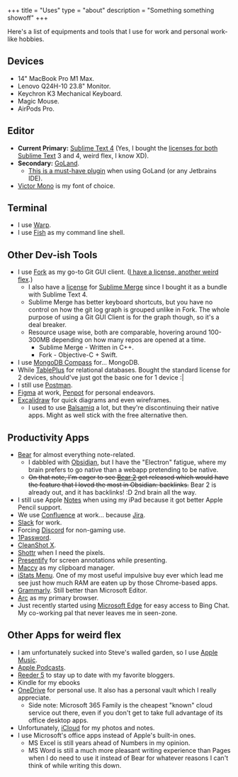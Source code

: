 +++
title = "Uses"
type = "about"
description = "Something something showoff"
+++

Here's a list of equipments and tools that I use for work and personal work-like hobbies.

## Devices

- 14" MacBook Pro M1 Max.
- Lenovo Q24H-10 23.8" Monitor.
- Keychron K3 Mechanical Keyboard.
- Magic Mouse.
- AirPods Pro.

## Editor

- **Current Primary:** [Sublime Text 4](https://www.sublimetext.com/) (Yes, I bought the [licenses for both Sublime Text](https://storage.googleapis.com/rmrz-blog.appspot.com/Snippet%202023-04-07%20at%2010.11.00.png) 3 and 4, weird flex, I know XD).
- **Secondary:** [GoLand](https://www.jetbrains.com/go/).
  - [This is a must-have plugin](https://plugins.jetbrains.com/plugin/8575-nyan-progress-bar) when using GoLand (or any Jetbrains IDE).
- [Victor Mono](https://rubjo.github.io/victor-mono/) is my font of choice.

## Terminal

- I use [Warp](https://www.warp.dev/).
- I use [Fish](https://fishshell.com/) as my command line shell.

## Other Dev-ish Tools

- I use [Fork](https://git-fork.com/) as my go-to Git GUI client. ([I have a license, another weird flex](https://storage.googleapis.com/rmrz-blog.appspot.com/Snippet%202023-04-07%20at%2010.06.58.png).)
  - I also have a [license](https://storage.googleapis.com/rmrz-blog.appspot.com/Snippet%202023-04-07%20at%2010.12.55.png) for [Sublime Merge](https://www.sublimemerge.com/) since I bought it as a bundle with Sublime Text 4.
  - Sublime Merge has better keyboard shortcuts, but you have no control on how the git log graph is grouped unlike in Fork. The whole purpose of using a Git GUI Client is for the graph though, so it's a deal breaker.
  - Resource usage wise, both are comparable, hovering around 100-300MB depending on how many repos are opened at a time.
    - Sublime Merge - Written in C++.
    - Fork - Objective-C + Swift.
- I use [MongoDB Compass](https://www.mongodb.com/products/compass) for... MongoDB.
- While [TablePlus](https://tableplus.com/) for relational databases. Bought the standard license for 2 devices, should've just got the basic one for 1 device :|
- I still use [Postman](https://www.postman.com/).
- [Figma](https://www.figma.com/) at work, [Penpot](https://penpot.app/) for personal endeavors.
- [Excalidraw](https://excalidraw.com/) for quick diagrams and even wireframes.
  - I used to use [Balsamiq](https://balsamiq.com/) a lot, but they're discontinuing their native apps. Might as well stick with the free alternative then.

## Productivity Apps

- [Bear](https://bear.app/) for almost everything note-related.
  - I dabbled with [Obsidian](https://obsidian.md/), but I have the "Electron" fatigue, where my brain prefers to go native than a webapp pretending to be native.
  - ~~On that note, I'm eager to see [Bear 2](https://beta.bear.app/) get released which would have the feature that I loved the most in Obsidian: backlinks.~~ Bear 2 is already out, and it has backlinks! :D 2nd brain all the way.
- I still use Apple [Notes](https://www.icloud.com/notes) when using my iPad because it got better Apple Pencil support.
- We use [Confluence](https://www.atlassian.com/software/confluence) at work... because [Jira](https://www.atlassian.com/software/jira).
- [Slack](https://slack.com) for work.
- Forcing [Discord](https://discord.com) for non-gaming use.
- [1Password](https://1password.com/).
- [CleanShot X](https://cleanshot.com).
- [Shottr](https://shottr.cc) when I need the pixels.
- [Presentify](https://apps.apple.com/us/app/presentify-screen-annotation/id1507246666) for screen annotations while presenting.
- [Maccy](https://maccy.app/) as my clipboard manager.
- [iStats Menu](https://bjango.com/mac/istatmenus). One of my most useful impulsive buy ever which lead me see just how much RAM are eaten up by those Chrome-based apps.
- [Grammarly](https://www.grammarly.com). Still better than Microsoft Editor.
- [Arc](https://arc.net/) as my primary browser.
- Just recently started using [Microsoft Edge](https://www.microsoft.com/edge) for easy access to Bing Chat. My co-working pal that never leaves me in seen-zone.

## Other Apps for weird flex

- I am unfortunately sucked into Steve's walled garden, so I use [Apple Music](https://music.apple.com/).
- [Apple Podcasts](https://www.apple.com/apple-podcasts).
- [Reeder 5](https://www.reederapp.com/) to stay up to date with my favorite bloggers.
- Kindle for my ebooks
- [OneDrive](https://onedrive.live.com/) for personal use. It also has a personal vault which I really appreciate.
  - Side note: Microsoft 365 Family is the cheapest "known" cloud service out there, even if you don't get to take full advantage of its office desktop apps.
- Unfortunately, [iCloud](https://www.icloud.com) for my photos and notes.
- I use Microsoft's office apps instead of Apple's built-in ones.
  - MS Excel is still years ahead of Numbers in my opinion.
  - MS Word is still a much more pleasant writing experience than Pages when I do need to use it instead of Bear for whatever reasons I can't think of while writing this down.
